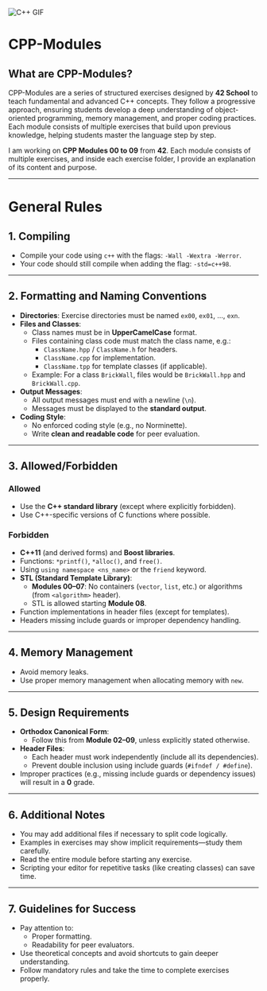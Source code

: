 ![C++ GIF](https://media3.giphy.com/media/v1.Y2lkPTc5MGI3NjExM2R1Mm52ZHJ2bWZ5bTJ1Y3d5bDRwYzNmdzVpbDFybG0xY2NsaHJ3eiZlcD12MV9pbnRlcm5hbF9naWZfYnlfaWQmY3Q9Zw/QpVUMRUJGokfqXyfa1/giphy.gif)

# **CPP-Modules**

## **What are CPP-Modules?**
CPP-Modules are a series of structured exercises designed by **42 School** to teach fundamental and advanced C++ concepts. They follow a progressive approach, ensuring students develop a deep understanding of object-oriented programming, memory management, and proper coding practices. Each module consists of multiple exercises that build upon previous knowledge, helping students master the language step by step.

I am working on **CPP Modules 00 to 09** from **42**. Each module consists of multiple exercises, and inside each exercise folder, I provide an explanation of its content and purpose.

---

# **General Rules**

## **1. Compiling**
- Compile your code using `c++` with the flags: `-Wall -Wextra -Werror`.
- Your code should still compile when adding the flag: `-std=c++98`.

---

## **2. Formatting and Naming Conventions**
- **Directories**: Exercise directories must be named `ex00`, `ex01`, ..., `exn`.
- **Files and Classes**:
  - Class names must be in **UpperCamelCase** format.
  - Files containing class code must match the class name, e.g.:
    - `ClassName.hpp` / `ClassName.h` for headers.
    - `ClassName.cpp` for implementation.
    - `ClassName.tpp` for template classes (if applicable).
  - Example: For a class `BrickWall`, files would be `BrickWall.hpp` and `BrickWall.cpp`.
- **Output Messages**:
  - All output messages must end with a newline (`\n`).
  - Messages must be displayed to the **standard output**.
- **Coding Style**:
  - No enforced coding style (e.g., no Norminette).
  - Write **clean and readable code** for peer evaluation.

---

## **3. Allowed/Forbidden**
### **Allowed**
- Use the **C++ standard library** (except where explicitly forbidden).
- Use C++-specific versions of C functions where possible.

### **Forbidden**
- **C++11** (and derived forms) and **Boost libraries**.
- Functions: `*printf()`, `*alloc()`, and `free()`.
- Using `using namespace <ns_name>` or the `friend` keyword.
- **STL (Standard Template Library)**:
  - **Modules 00–07**: No containers (`vector`, `list`, etc.) or algorithms (from `<algorithm>` header).
  - STL is allowed starting **Module 08**.
- Function implementations in header files (except for templates).
- Headers missing include guards or improper dependency handling.

---

## **4. Memory Management**
- Avoid memory leaks.
- Use proper memory management when allocating memory with `new`.

---

## **5. Design Requirements**
- **Orthodox Canonical Form**:
  - Follow this from **Module 02–09**, unless explicitly stated otherwise.
- **Header Files**:
  - Each header must work independently (include all its dependencies).
  - Prevent double inclusion using include guards (`#ifndef / #define`).
- Improper practices (e.g., missing include guards or dependency issues) will result in a **0** grade.

---

## **6. Additional Notes**
- You may add additional files if necessary to split code logically.
- Examples in exercises may show implicit requirements—study them carefully.
- Read the entire module before starting any exercise.
- Scripting your editor for repetitive tasks (like creating classes) can save time.

---

## **7. Guidelines for Success**
- Pay attention to:
  - Proper formatting.
  - Readability for peer evaluators.
- Use theoretical concepts and avoid shortcuts to gain deeper understanding.
- Follow mandatory rules and take the time to complete exercises properly.

